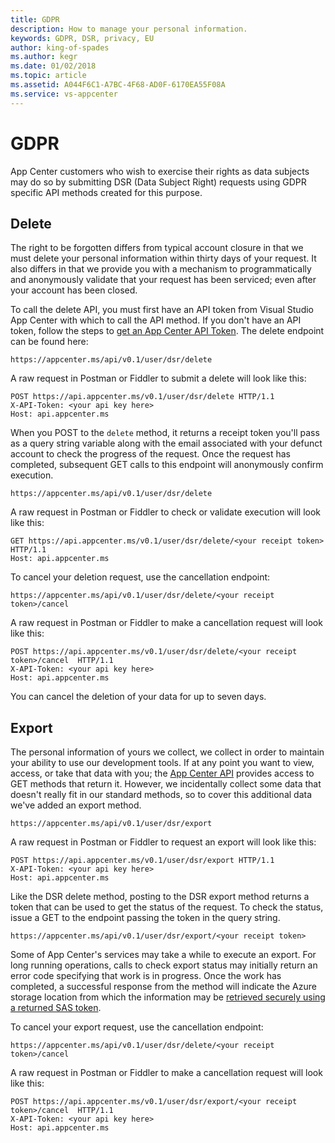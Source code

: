 ```yaml
---
title: GDPR 
description: How to manage your personal information. 
keywords: GDPR, DSR, privacy, EU
author: king-of-spades
ms.author: kegr
ms.date: 01/02/2018 
ms.topic: article 
ms.assetid: A044F6C1-A7BC-4F68-AD0F-6170EA55F08A
ms.service: vs-appcenter
---
```


# GDPR 

App Center customers who wish to exercise their rights as data subjects may do so by submitting DSR (Data Subject Right) requests using GDPR specific API methods created for this purpose. 

## Delete

The right to be forgotten differs from typical account closure in that we must delete your personal information within thirty days of your request. It also differs in that we provide you with a mechanism to programmatically and anonymously validate that your request has been serviced; even after your account has been closed.

To call the delete API, you must first have an API token from Visual Studio App Center with which to call the API method. If you don't have an API token, follow the steps to [get an App Center API Token](https://docs.microsoft.com/appcenter/api-docs/). The delete endpoint can be found here:

```TEXT
https://appcenter.ms/api/v0.1/user/dsr/delete
```

A raw request in Postman or Fiddler to submit a delete will look like this:

```TEXT
POST https://api.appcenter.ms/v0.1/user/dsr/delete HTTP/1.1
X-API-Token: <your api key here>
Host: api.appcenter.ms
```

When you POST to the `delete` method, it returns a receipt token you'll pass as a query string variable along with the email associated with your defunct account to check the progress of the request. Once the request has completed, subsequent GET calls to this endpoint will anonymously confirm execution. 

```TEXT
https://appcenter.ms/api/v0.1/user/dsr/delete
```

A raw request in Postman or Fiddler to check or validate execution will look like this:

```TEXT
GET https://api.appcenter.ms/v0.1/user/dsr/delete/<your receipt token>  HTTP/1.1
Host: api.appcenter.ms
```

To cancel your deletion request, use the cancellation endpoint:

```TEXT
https://appcenter.ms/api/v0.1/user/dsr/delete/<your receipt token>/cancel
```

A raw request in Postman or Fiddler to make a cancellation request will look like this:

```TEXT
POST https://api.appcenter.ms/v0.1/user/dsr/delete/<your receipt token>/cancel  HTTP/1.1
X-API-Token: <your api key here>
Host: api.appcenter.ms
```

You can cancel the deletion of your data for up to seven days.

## Export

The personal information of yours we collect, we collect in order to maintain your ability to use our development tools. If at any point you want to view, access, or take that data with you; the [App Center API](https://openapi.appcenter.ms/) provides access to GET methods that return it. However, we incidentally collect some data that doesn't really fit in our standard methods, so to cover this additional data we've added an export method.

```TEXT
https://appcenter.ms/api/v0.1/user/dsr/export
```

A raw request in Postman or Fiddler to request an export will look like this:

```TEXT
POST https://api.appcenter.ms/v0.1/user/dsr/export HTTP/1.1   
X-API-Token: <your api key here>  
Host: api.appcenter.ms
```

Like the DSR delete method, posting to the DSR export method returns a token that can be used to get the status of the request. To check the status, issue a GET to the endpoint passing the token in the query string.

```TEXT
https://appcenter.ms/api/v0.1/user/dsr/export/<your receipt token>
```

Some of App Center's services may take a while to execute an export. For long running operations, calls to check export status may initially return an error code specifying that work is in progress. Once the work has completed, a successful response from the method will indicate the Azure storage location from which the information may be [retrieved securely using a returned SAS token](https://docs.microsoft.com/azure/storage/common/storage-dotnet-shared-access-signature-part-1#sas-examples). 

To cancel your export request, use the cancellation endpoint:

```TEXT
https://appcenter.ms/api/v0.1/user/dsr/delete/<your receipt token>/cancel
```

A raw request in Postman or Fiddler to make a cancellation request will look like this:

```TEXT
POST https://api.appcenter.ms/v0.1/user/dsr/export/<your receipt token>/cancel  HTTP/1.1
X-API-Token: <your api key here>
Host: api.appcenter.ms
```

